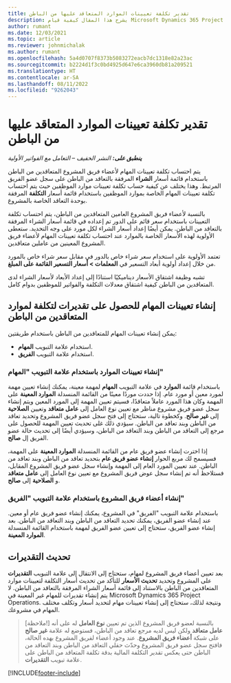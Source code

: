 ```yaml
---
title: تقدير تكلفة تعيينات الموارد المتعاقد عليها من الباطن
description: يشرح هذا المقال كيفية قيام Microsoft Dynamics 365 Project Operations باحتساب تقدير تكلفة تعيينات الموارد المتعاقد عليها من الباطن‬.
author: rumant
ms.date: 12/03/2021
ms.topic: article
ms.reviewer: johnmichalak
ms.author: rumant
ms.openlocfilehash: 5a4d0707f8373b5083272eacb7dc1318e82a23ac
ms.sourcegitcommit: b2224d1f3c0bd4925d647e6ca3960db81a209521
ms.translationtype: HT
ms.contentlocale: ar-SA
ms.lasthandoff: 08/11/2022
ms.locfileid: "9262043"
---
```

# <a name="cost-estimation-of-subcontracted-resource-assignments"></a>تقدير تكلفة تعيينات الموارد المتعاقد عليها من الباطن

_**ينطبق على:** النشر الخفيف – التعامل مع الفواتير الأولية_

يتم احتساب تكلفة تعيينات المهام لأعضاء فريق المشروع المتعاقدين من الباطن باستخدام قائمة أسعار **الشراء** المرفقة بالتعاقد من الباطن على سجل عضو الفريق المرتبط. وهذا يختلف عن كيفية حساب تكلفة تعيينات موارد الموظفين حيث يتم احتساب تكلفة تعيينات المهام الخاصة بموارد الموظفين باستخدام قائمة أسعار **التكلفة** المرفقة بوحدة التعاقد الخاصة بالمشروع. 

بالنسبة لأعضاء فريق المشروع العامين المتعاقدين من الباطن، يتم احتساب تكلفة التعيينات باستخدام سعر قائم على الدور تم إعداده في قائمة أسعار الشراء المرفقة بالتعاقد من الباطن. يمكن أيضًا إعداد أسعار الشراء لكل مورد على وجه التحديد. ستعطى الأولوية لهذه الأسعار الخاصة بالموارد عند احتساب تكلفة تعيينات المهام لأعضاء فريق المشروع المعينين من عاملين متعاقدين. 

تعتمد الأولوية على استخدام سعر شراء خاص بالدور في مقابل سعر شراء خاص بالمورد من خلال إعداد أولوية أبعاد التسعير في **المعلمات > أسعار التسعير القائمة على المبلغ**.

تشبه وظيفة اشتقاق الأسعار ديناميكيًا استنادًا إلى إعداد الأبعاد لأسعار الشراء لدى المتعاقدين من الباطن كيفية اشتقاق معدلات التكلفة والفواتير للموظفين بدوام كامل. 

## <a name="creating-task-assignments-for-getting-cost-estimates-of-subcontractor-resources"></a>إنشاء تعيينات المهام للحصول على تقديرات لتكلفة لموارد المتعاقدين من الباطن

يمكن إنشاء تعيينات المهام للمتعاقدين من الباطن باستخدام طريقتين: 
- استخدام علامة التبويب **المهام**.
- استخدام علامة التبويب **الفريق**.

### <a name="creating-resources-assignments-using-the-tasks-tab"></a>إنشاء تعيينات الموارد باستخدام علامة التبويب "المهام"
باستخدام قائمة **الموارد** في علامة التبويب **المهام** لمهمة معينة، يمكنك إنشاء تعيين مهمة لمورد معين أو مورد عام. إذا حددت موردًا معينًا من القائمة المنسدلة **الموارد المعينة** على المهمة وكان هذا المورد عاملاً متعاقدًا، فسيتم تعيين المهمة إلى المورد المعين ويتم إنشاء سجل عضو فريق مشروع مناظر مع تعيين نوع العامل إلى **عامل متعاقد** وتعيين **الصلاحية** إلى **غير صالح**. وكخطوة تالية، ستحتاج إلى فتح سجل عضو فريق المشروع وتحديد تعاقد من الباطن وبند تعاقد من الباطن. سيؤدي ذلك غلى تحديث تعيين المهمة للحصول على مرجع إلى التعاقد من الباطن وبند التعاقد من الباطن، وسيؤدي أيضًا إلى تحديث حالة عضو الفريق إل **صالح**.

إذا اخترت إنشاء عضو فريق عام من القائمة المنسدلة **الموارد المعينة** على المهمة، فسيسمح لك مربع الحوار **إنشاء عضو فريق عام** بتحديد تعاقد من الباطن وبند تعاقد من الباطن. عند تعيين المورد العام إلى المهمة وإنشاء سجل عضو فريق المشروع المقابل، فستلاحظ أنه تم إنشاء سجل عوض فريق المشروع مع تعيين نوع العامل إلى **عامل متعاقد** و **الصلاحية** إلى **صالح**.

### <a name="creating-project-team-members-using-the-team-tab"></a>إنشاء أعضاء فريق المشروع باستخدام علامة التبويب "الفريق"
باستخدام علامة التبويب "الفريق" في المشروع، يمكنك إنشاء عضو فريق عام أو معين. عند إنشاء عضو الفريق، يمكنك تحديد التعاقد من الباطن وبند التعاقد من الباطن. بعد إنشاء عضو الفريق، ستحتاج إلى تعيين عضو الفريق لمهمة باستخدام القائمة المنسدلة **الموارد المعينة**. 

## <a name="updating-estimates"></a>تحديث التقديرات
بعد تعيين أعضاء فريق المشروع لمهام، ستحتاج إلى الانتقال إلى علامة التبويب **التقديرات** على المشروع وتحديد **تحديث الأسعار** للتأكد من تحديث أسعار التكلفة لتعيينات موارد المتعاقدين من الباطن بالاستناد إلى قائمة أسعار الشراء المرفقة بالتعاقد من الباطن. لا يتم إنشاء تقديرات للمهام غير المعينة في Microsoft Dynamics 365 Project Operations. ونتيجة لذلك، ستحتاج إلى إنشاء تعيينات مهام لتحديد أسعار وتكلف مختلف المهام في مشروعك. 

> [ملاحظة!] بالنسبة لعضو فريق المشروع الذين تم تعيين **نوع العامل** له على أنه **عامل متعاقد** ولكن ليس لديه مرجع تعاقد من الباطن، فستوضع له علامة **غير صالح** على شبكة **أعضاء فريق المشروع**. عند وجود أعضاء لفريق المشروع بهده الحالة، فافتح سجل عضو فريق المشروع وحدّث حقلي التعاقد من الباطن وبند التعاقد من الباطن حتى يعكس تقدير التكلفة المالية بدقة تكلفة المتعاقد من الباطن على علامة تبويب **التقديرات**. 


[!INCLUDE[footer-include](../../includes/footer-banner.md)]
